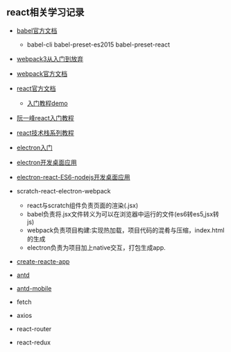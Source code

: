 ## react相关学习记录

- [babel官方文档](http://babeljs.cn/)
    + babel-cli   babel-preset-es2015   babel-preset-react

- [webpack3从入门到放弃](https://segmentfault.com/a/1190000010871559?utm_source=weekly&utm_medium=email&utm_campaign=email_weekly)

- [webpack官方文档](https://doc.webpack-china.org/)

- [react官方文档](https://discountry.github.io/react/)
    + [入门教程demo](https://discountry.github.io/react/tutorial/tutorial.html)

- [阮一峰react入门教程](http://www.ruanyifeng.com/blog/2015/03/react.html)

- [react技术栈系列教程](http://www.ruanyifeng.com/blog/2016/09/react-technology-stack.html)

- [electron入门](https://www.w3cschool.cn/electronmanual/wcx31ql6.html)

- [electron开发桌面应用](http://get.ftqq.com/7870.get)

- [electron-react-ES6-nodejs开发桌面应用](http://blog.csdn.net/arnozhang12/article/details/51735815)

- scratch-react-electron-webpack
    - react与scratch组件负责页面的渲染(.jsx)
    - babel负责将.jsx文件转义为可以在浏览器中运行的文件(es6转es5,jsx转js)
    - webpack负责项目构建:实现热加载，项目代码的混肴与压缩，index.html的生成
    - electron负责为项目加上native交互，打包生成app.

- [create-reacte-app](https://github.com/facebookincubator/create-react-app)

- [antd](https://ant.design/index-cn)

- [antd-mobile](https://mobile.ant.design/index-cn)

- fetch

- axios

- react-router

- react-redux